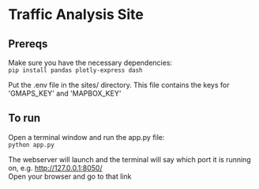 # Traffic Analysis Site
## Prereqs
Make sure you have the necessary dependencies:\
`pip install pandas plotly-express dash`

Put the .env file in the sites/ directory. This file contains the keys for 'GMAPS_KEY' and 'MAPBOX_KEY'


## To run
Open a terminal window and run the app.py file: \
`python app.py`

The webserver will launch and the terminal will say which port it is running on, e.g. http://127.0.0.1:8050/ \
Open your browser and go to that link